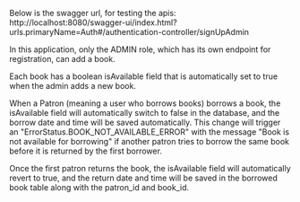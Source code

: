 Below is the swagger url, for testing the apis: 
http://localhost:8080/swagger-ui/index.html?urls.primaryName=Auth#/authentication-controller/signUpAdmin

In this application, only the ADMIN role, which has its own endpoint for registration, can add a book.

Each book has a boolean isAvailable field that is automatically set to true when the admin adds a new book.

When a Patron (meaning a user who borrows books) borrows a book, the isAvailable field will automatically switch to false in the database, 
and the borrow date and time will be saved automatically. This change will trigger an "ErrorStatus.BOOK_NOT_AVAILABLE_ERROR" with the message "Book is not available for borrowing"
if another patron tries to borrow the same book before it is returned by the first borrower.

Once the first patron returns the book, the isAvailable field will automatically revert to true, and the return date and time will be saved in the borrowed book table along with the patron_id and book_id.
